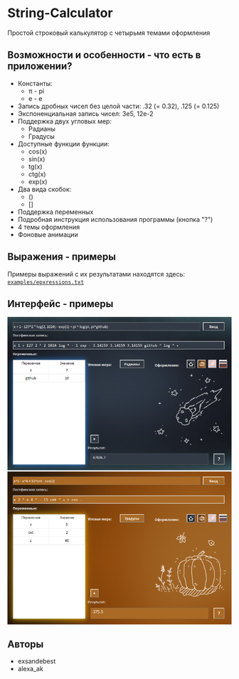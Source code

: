 # String-Calculator
Простой строковый калькулятор с четырьмя темами оформления
## Возможности и особенности - что есть в приложении?
* Константы:
    - π - pi
    - e - e
* Запись дробных чисел без целой части: .32 (= 0.32), .125 (= 0.125)
* Экспоненциальная запись чисел: 3e5, 12e-2
* Поддержка двух угловых мер:
    - Радианы
    - Градусы
* Доступные функции функции:
    - cos(x)
    - sin(x)
    - tg(x)
    - ctg(x)
    - exp(x)
* Два вида скобок: 
   - ()
   - []
* Поддержка переменных
* Подробная инструкция использования программы (кнопка "?")
* 4 темы оформления
* Фоновые анимации
## Выражения - примеры
Примеры выражений с их результатами находятся здесь: [`examples/epxressions.txt`](https://github.com/exsandebest/String-Calculator/blob/master/examples/expressions.txt)
## Интерфейс - примеры
![Тема 1](https://github.com/exsandebest/String-Calculator/blob/master/examples/screenshots/theme1.png?raw=true)
![Тема 2](https://github.com/exsandebest/String-Calculator/blob/master/examples/screenshots/theme2.png?raw=true)
## Авторы
* exsandebest
* alexa_ak
